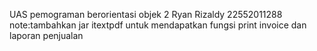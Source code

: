 UAS pemograman berorientasi objek 2 
Ryan Rizaldy
22552011288
note:tambahkan jar itextpdf untuk mendapatkan fungsi print invoice dan laporan penjualan
